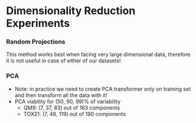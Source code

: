 # Dimensionality Reduction Experiments

### Random Projections
  This method works best when facing very large dimensional data, therefore it is not useful in case of either of our datasets!

### PCA
* Note: in practice we need to create PCA transformer only on training set and then transform all the data with it!
* PCA viability for (50, 90, 99)% of variability
  * QM9: (7, 37, 83) out of 163 components
  * TOX21: (7, 48, 119) out of 190 components


